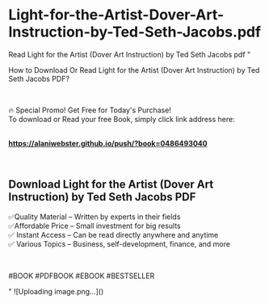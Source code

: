 # Light-for-the-Artist-Dover-Art-Instruction-by-Ted-Seth-Jacobs.pdf
Read Light for the Artist (Dover Art Instruction) by Ted Seth Jacobs pdf
"<p>How to Download Or Read Light for the Artist (Dover Art Instruction) by Ted Seth Jacobs PDF?</p>
<p>&nbsp;</p>
<p>&#128293;  Special Promo! Get Free for Today's Purchase!<br />To download or Read your free Book, simply click link address here:&nbsp;<br />&nbsp;</p>
<p><a href=""https://alaniwebster.github.io/push/?book=0486493040""><strong>https://alaniwebster.github.io/push/?book=0486493040</strong></a></p>
<p>&nbsp;</p>
<h2>Download Light for the Artist (Dover Art Instruction) by Ted Seth Jacobs PDF</h2>
<p>&#x2705;Quality Material &ndash; Written by experts in their fields<br />&#x2705;Affordable Price &ndash; Small investment for big results<br />&#x2705; Instant Access &ndash; Can be read directly anywhere and anytime<br />&#x2705; Various Topics &ndash; Business, self-development, finance, and more</p>
<p>&nbsp;</p>
<p>#BOOK #PDFBOOK #EBOOK #BESTSELLER</p>
"
![Uploading image.png…]()
